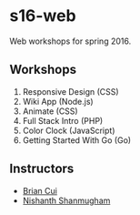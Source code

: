 # s16-web

Web workshops for spring 2016.

## Workshops

1. Responsive Design (CSS)
2. Wiki App (Node.js)
3. Animate (CSS)
4. Full Stack Intro (PHP)
5. Color Clock (JavaScript)
6. Getting Started With Go (Go)

## Instructors

* [Brian Cui](https://github.com/analytalica)
* [Nishanth Shanmugham](https://github.com/nishanths)
